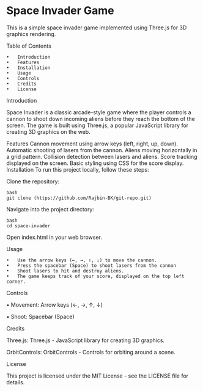 # Space Invader Game
This is a simple space invader game implemented using Three.js for 3D graphics rendering.


Table of Contents

    •	Introduction
    •	Features
    •	Installation
    •	Usage
    •	Controls
    •	Credits
    •	License

Introduction

Space Invader is a classic arcade-style game where the player controls a cannon to shoot down incoming aliens before they reach the bottom of the screen. The game is built using Three.js, a popular JavaScript library for creating 3D graphics on the web.

Features
Cannon movement using arrow keys (left, right, up, down).
Automatic shooting of lasers from the cannon.
Aliens moving horizontally in a grid pattern.
Collision detection between lasers and aliens.
Score tracking displayed on the screen.
Basic styling using CSS for the score display.
Installation
To run this project locally, follow these steps:

Clone the repository:

    bash
    git clone (https://github.com/Rajbin-BK/git-repo.git)
Navigate into the project directory:

    bash
    cd space-invader
Open index.html in your web browser.

Usage


    •	Use the arrow keys (←, →, ↑, ↓) to move the cannon.
    •	Press the spacebar (Space) to shoot lasers from the cannon
    •	Shoot lasers to hit and destroy aliens.
    •	The game keeps track of your score, displayed on the top left corner.


Controls

•	Movement: Arrow keys (←, →, ↑, ↓)

•	Shoot: Spacebar (Space)



Credits


Three.js: Three.js - JavaScript library for creating 3D graphics.

OrbitControls: OrbitControls - Controls for orbiting around a scene.


License

This project is licensed under the MIT License - see the LICENSE file for details.
